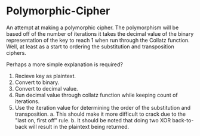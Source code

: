 # Polymorphic-Cipher
An attempt at making a polymorphic cipher. The polymorphism will be based off of the number of iterations it takes the decimal value of the binary representation of the key to reach 1 when run through the Collatz function. Well, at least as a start to ordering the substitution and transposition ciphers.

Perhaps a more simple explanation is required?
1. Recieve key as plaintext.
2. Convert to binary.
3. Convert to decimal value.
4. Run decimal value through collatz function while keeping count of iterations.
5. Use the iteration value for determining the order of the substitution and transposition. 
  a. This should make it more difficult to crack due to the "last on, first off" rule.
  b. It should be noted that doing two XOR back-to-back will result in the plaintext being returned.
